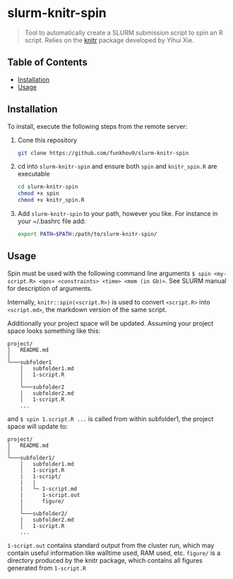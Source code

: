 # slurm-knitr-spin

> Tool to automatically create a SLURM submission script to spin an R script.
> Relies on the [knitr](https://github.com/yihui/knitr) package developed by Yihui Xie.

## Table of Contents

- [Installation](#installation)
- [Usage](#usage)

## Installation

To install, execute the following steps from the remote server:

1. Cone this repository

    ```sh
    git clone https://github.com/funkhou9/slurm-knitr-spin
    ```

2. cd into `slurm-knitr-spin` and ensure both `spin` and `knitr_spin.R` are executable

	```sh
	cd slurm-knitr-spin
	chmod +x spin
	chmod +x knitr_spin.R
	```

3. Add `slurm-knitr-spin` to your path, however you like. For instance in your ~/.bashrc file add:

	```sh
	export PATH=$PATH:/path/to/slurm-knitr-spin/
	```

## Usage


Spin must be used with the following command line arguments `$ spin <my-script.R> <qos> <constraints> <time> <mem (in Gb)>`. See SLURM manual for description of arguments.

Internally, `knitr::spin(<script.R>)` is used to convert `<script.R>` into `<script.md>`, the markdown version of the same script.

Additionally your project space will be updated. Assuming your project space looks something like this:

```
project/
│   README.md    
│
└───subfolder1
    │   subfolder1.md
    │   1-script.R
    │
    └───subfolder2
    │   subfolder2.md
    │   1-script.R
    ...
```

and `$ spin 1.script.R ...` is called from within subfolder1, the project space will update to:

```
project/
│   README.md    
│
└───subfolder1/
    │   subfolder1.md
    │   1-script.R
    |	1-script/
    |	|
    |	└─ 1-script.md
    |      1-script.out
    |	   figure/
    │
    └───subfolder2/
    │   subfolder2.md
    │   1-script.R
    ...
```


`1-script.out` contains standard output from the cluster run, which may contain useful information
like walltime used, RAM used, etc. `figure/` is a directory produced by the knitr package, which contains
all figures generated from `1-script.R`

